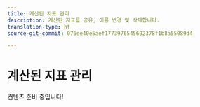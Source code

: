 ```yaml
---
title: 계산된 지표 관리
description: 계산된 지표를 공유, 이름 변경 및 삭제합니다.
translation-type: ht
source-git-commit: 076ee40e5aef1773976545692378f1b8a55089d4

---
```



# 계산된 지표 관리

컨텐츠 준비 중입니다!
